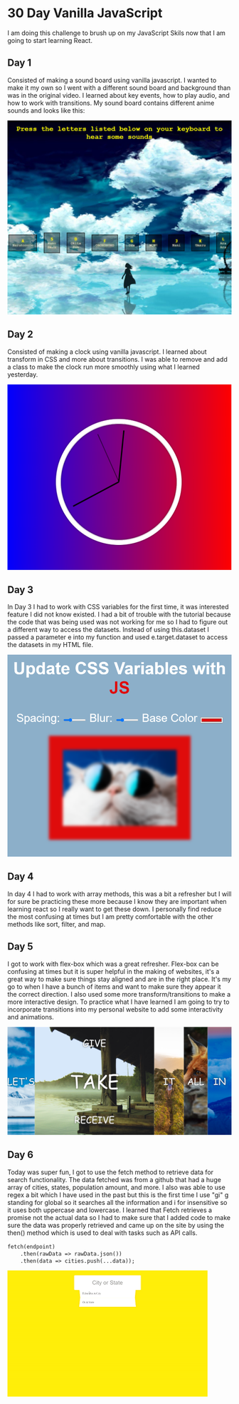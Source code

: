 # 30 Day Vanilla JavaScript

I am doing this challenge to brush up on my JavaScript Skils now that I am going to start learning React.

## Day 1

Consisted of making a sound board using vanilla javascript. I wanted to make it my own so I
went with a different sound board and background than was in the original video. I learned about key events, how to play audio, and how to work with transitions. My sound
board contains different anime sounds and looks like this:

![Alt text](ReadMeImg/DayOneImg.png)

## Day 2
Consisted of making a clock using vanilla javascript. I learned about transform in CSS and more about transitions. I was able to remove and add a class to make the clock run more smoothly using what I learned yesterday.

![Alt text](ReadMeImg/DayTwoImg.png)

## Day 3
In Day 3 I had to work with CSS variables for the first time, it was interested feature  I did not know existed. I had a bit of trouble with the tutorial because the code that was being used was not working for me so I had to figure out a different way to access the datasets. Instead of using 
this.dataset I passed a parameter e into my function and used e.target.dataset to access the datasets in my HTML file. 

![Alt text](ReadMeImg/DayThreeImg.png)

## Day 4

In day 4 I had to work with array methods, this was a bit a refresher but I will for sure be practicing these more because I know they are important when learning react so I really want to get these down. I personally find reduce the most confusing at times but I am pretty comfortable with the other methods like sort, filter, and map.

## Day 5 
I got to work with flex-box which was a great refresher. Flex-box can be confusing at times but it is super helpful in the making of websites, it's a great way to make sure things stay aligned and are in the right place. It's my go to when I have a bunch of items and want to make sure they appear it the correct direction. I also used some more transform/transitions to make a more interactive design. To practice what I have learned I am going to try to incorporate transitions into my personal website to add some interactivity and animations.

![Alt text](ReadMeImg/DayFiveImg.png)

## Day 6
Today was super fun, I got to use the fetch method to retrieve data for search functionality. The data fetched was from a github that had a huge array of cities, states, population amount, and more. I also was able to use regex a bit which I have used in the past but this is the first time I use "gi" g standing for global so it searches all the information and i for insensitive so it uses both uppercase and lowercase. I learned that Fetch retrieves a promise not the actual data so I had to make sure that I added code to make sure the data was properly retrieved and came up on the site by using the then() method which is used to deal with tasks such as API calls.
```
fetch(endpoint)
    .then(rawData => rawData.json())
    .then(data => cities.push(...data));
```

![Alt text](ReadMeImg/DaySixImg.gif)

